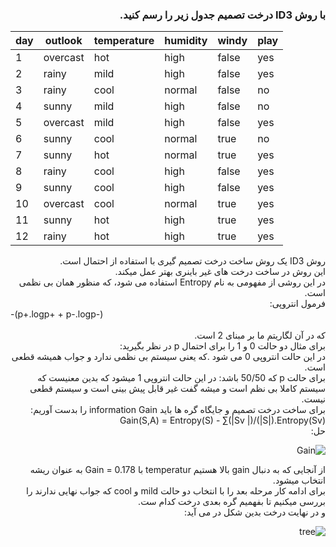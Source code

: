 <div dir="rtl">

### با روش ID3 درخت تصمیم جدول زیر را رسم کنید.
</div>  

| day | outlook  | temperature | humidity | windy | play |
|-----|----------|-------------|----------|-------|------|
| 1   | overcast | hot         | high     | false | yes  |
| 2   | rainy    | mild        | high     | false | yes  |
| 3   | rainy    | cool        | normal   | false | no   |
| 4   | sunny    | mild        | high     | false | no   |
| 5   | overcast | mild        | high     | false | yes  |
| 6   | sunny    | cool        | normal   | true  | no   |
| 7   | sunny    | hot         | normal   | true  | yes  |
| 8   | rainy    | cool        | high     | false | yes  |
| 9   | sunny    | cool        | high     | false | yes  |
| 10  | overcast | cool        | normal   | true  | yes  |
| 11  | sunny    | hot         | high     | true  | yes  |
| 12  | rainy    | hot         | high     | true  | yes  |
  <div dir="rtl">
روش ID3 یک روش ساخت درخت تصمیم گیری با استفاده از احتمال است.
  <br/>
  این روش در ساخت درخت های غیر باینری بهتر عمل میکند.
  <br/>
  در این روشی از مفهومی به نام Entropy استفاده می شود، که منظور همان بی نظمی است.
  <br/>
  فرمول انتروپی: <div dir="ltr"> -(p+.logp+ + p-.logp-) </div>
  <br/>
  که در آن لگاریتم ما بر مبنای 2 است.
  <br/>
  برای مثال دو حالت 0 و 1 را برای احتمال p در نظر بگیرید:
  <br/>
  در این حالت انتروپی 0 می شود .که یعنی سیستم بی نظمی ندارد و جواب همیشه قطعی است.
  <br/>
  برای حالت p که 50/50 باشد: در این حالت انتروپی 1 میشود که بدین معنیست که سیستم کاملا بی نظم است و میشه گفت غیر قابل پیش بینی است و سیستم قطعی نیست.
  <br/>
  برای ساخت درخت تصمیم و جایگاه گره ها باید information Gain را بدست آوریم:
  <br/>
    Gain(S,A) = Entropy(S) - ∑(|Sv |)/(|S|).Entropy(Sv)
  <br/>
  حل:<br/>
  
  ![Gain](https://github.com/semnan-university-ai/machine-learning-class/blob/main/excersiecs/Eveaskari/Exc%20(8)/Gain.jpg)
  
  از آنجایی که به دنبال gain بالا هستیم temperatur با Gain = 0.178 به عنوان ریشه انتخاب میشود.
  <br/>
  برای ادامه کار مرحله بعد را با انتخاب دو حالت  mild و cool  که جواب نهایی ندارند را بررسی میکنیم تا بفهمیم گره بعدی درخت کدام ست.
  <br/>
  و در نهایت درخت بدین شکل در می آید:<br/>
  
  ![tree](https://github.com/semnan-university-ai/machine-learning-class/blob/main/excersiecs/Eveaskari/Exc%20(8)/ID3tree.JPG)
  

 </div>

